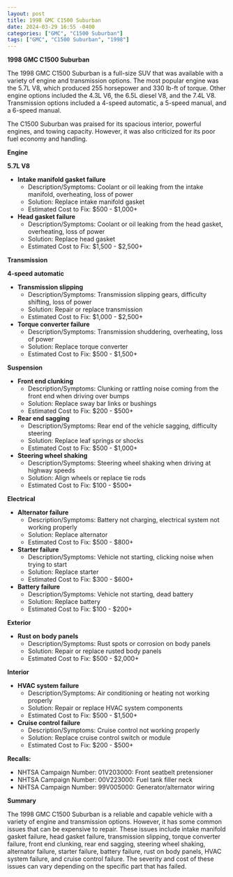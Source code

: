 ```yaml
---
layout: post
title: 1998 GMC C1500 Suburban
date: 2024-03-29 16:55 -0400
categories: ["GMC", "C1500 Suburban"]
tags: ["GMC", "C1500 Suburban", "1998"]
---
```

**1998 GMC C1500 Suburban**

The 1998 GMC C1500 Suburban is a full-size SUV that was available with a variety of engine and transmission options. The most popular engine was the 5.7L V8, which produced 255 horsepower and 330 lb-ft of torque. Other engine options included the 4.3L V6, the 6.5L diesel V8, and the 7.4L V8. Transmission options included a 4-speed automatic, a 5-speed manual, and a 6-speed manual.

The C1500 Suburban was praised for its spacious interior, powerful engines, and towing capacity. However, it was also criticized for its poor fuel economy and handling.

**Engine**

**5.7L V8**

* **Intake manifold gasket failure**
    * Description/Symptoms: Coolant or oil leaking from the intake manifold, overheating, loss of power
    * Solution: Replace intake manifold gasket
    * Estimated Cost to Fix: $500 - $1,000+
* **Head gasket failure**
    * Description/Symptoms: Coolant or oil leaking from the head gasket, overheating, loss of power
    * Solution: Replace head gasket
    * Estimated Cost to Fix: $1,500 - $2,500+

**Transmission**

**4-speed automatic**

* **Transmission slipping**
    * Description/Symptoms: Transmission slipping gears, difficulty shifting, loss of power
    * Solution: Repair or replace transmission
    * Estimated Cost to Fix: $1,000 - $2,500+
* **Torque converter failure**
    * Description/Symptoms: Transmission shuddering, overheating, loss of power
    * Solution: Replace torque converter
    * Estimated Cost to Fix: $500 - $1,500+

**Suspension**

* **Front end clunking**
    * Description/Symptoms: Clunking or rattling noise coming from the front end when driving over bumps
    * Solution: Replace sway bar links or bushings
    * Estimated Cost to Fix: $200 - $500+
* **Rear end sagging**
    * Description/Symptoms: Rear end of the vehicle sagging, difficulty steering
    * Solution: Replace leaf springs or shocks
    * Estimated Cost to Fix: $500 - $1,000+
* **Steering wheel shaking**
    * Description/Symptoms: Steering wheel shaking when driving at highway speeds
    * Solution: Align wheels or replace tie rods
    * Estimated Cost to Fix: $100 - $500+

**Electrical**

* **Alternator failure**
    * Description/Symptoms: Battery not charging, electrical system not working properly
    * Solution: Replace alternator
    * Estimated Cost to Fix: $500 - $800+
* **Starter failure**
    * Description/Symptoms: Vehicle not starting, clicking noise when trying to start
    * Solution: Replace starter
    * Estimated Cost to Fix: $300 - $600+
* **Battery failure**
    * Description/Symptoms: Vehicle not starting, dead battery
    * Solution: Replace battery
    * Estimated Cost to Fix: $100 - $200+

**Exterior**

* **Rust on body panels**
    * Description/Symptoms: Rust spots or corrosion on body panels
    * Solution: Repair or replace rusted body panels
    * Estimated Cost to Fix: $500 - $2,000+

**Interior**

* **HVAC system failure**
    * Description/Symptoms: Air conditioning or heating not working properly
    * Solution: Repair or replace HVAC system components
    * Estimated Cost to Fix: $500 - $1,500+
* **Cruise control failure**
    * Description/Symptoms: Cruise control not working properly
    * Solution: Replace cruise control switch or module
    * Estimated Cost to Fix: $200 - $500+

**Recalls:**

* NHTSA Campaign Number: 01V203000: Front seatbelt pretensioner
* NHTSA Campaign Number: 00V223000: Fuel tank filler neck
* NHTSA Campaign Number: 99V005000: Generator/alternator wiring

**Summary**

The 1998 GMC C1500 Suburban is a reliable and capable vehicle with a variety of engine and transmission options. However, it has some common issues that can be expensive to repair. These issues include intake manifold gasket failure, head gasket failure, transmission slipping, torque converter failure, front end clunking, rear end sagging, steering wheel shaking, alternator failure, starter failure, battery failure, rust on body panels, HVAC system failure, and cruise control failure. The severity and cost of these issues can vary depending on the specific part that has failed.

